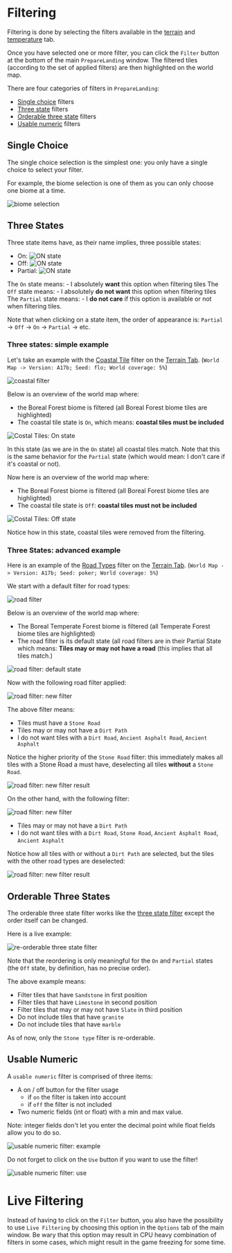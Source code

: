 ﻿# Filtering

Filtering is done by selecting the filters available in the [terrain](terrain.md) and [temperature](temperature.md) tab.

Once you have selected one or more filter, you can click the `Filter` button at the bottom of the main `PrepareLanding` window. The filtered tiles (according to the set of applied filters) are then highlighted on the world map.

There are four categories of filters in `PrepareLanding`:
- [Single choice](#single-choice) filters
- [Three state](#three-states) filters
- [Orderable three state](#orderable-three-state) filters
- [Usable numeric](#usable-numeric) filters

## Single Choice

The single choice selection is the simplest one: you only have a single choice to select your filter.

For example, the biome selection is one of them as you can only choose one biome at a time.

![biome selection](assets/biomes.png)

## Three States

Three state items have, as their name implies, three possible states:
- On: ![ON state](assets/on_state.png)
- Off: ![ON state](assets/off_state.png)
- Partial: ![ON state](assets/partial_state.png)

The `On` state means:
    - I absolutely **want** this option when filtering tiles
The `Off` state means:
    - I absolutely **do not want** this option when filtering tiles
The `Partial` state means:
    - I **do not care** if this option is available or not when filtering tiles.
	
Note that when clicking on a state item, the order of appearance is: `Partial` -> `Off` -> `On` -> `Partial` -> etc.

### Three states: simple example

Let's take an example with the [Coastal Tile](terrain.md#coastal-tiles) filter on the [Terrain Tab](terrain.md). (`World Map -> Version: A17b; Seed: flo; World coverage: 5%`)

![coastal filter](assets/select_coastal.png)

Below is an overview of the world map where:
- the Boreal Forest biome is filtered (all Boreal Forest biome tiles are highlighted)
- The coastal tile state is `On`, which means: **coastal tiles must be included**

![Costal Tiles: On state](assets/exemple_three_state1_1.png)

In this state (as we are in the `On` state) all coastal tiles match. Note that this is the same behavior for the `Partial` state (which would mean: I don't care if it's coastal or not).

Now here is an overview of the world map where:
- The Boreal Forest biome is filtered (all Boreal Forest biome tiles are highlighted)
- The coastal tile state is `Off`: **coastal tiles must not be included**

![Costal Tiles: Off state](assets/exemple_three_state1_2.png)

Notice how in this state, coastal tiles were removed from the filtering.

### Three States: advanced example

Here is an example of the [Road Types](terrain.md#road-types) filter on the [Terrain Tab](terrain.md). (`World Map -> Version: A17b; Seed: poker; World coverage: 5%`)

We start with a default filter for road types:

![road filter](assets/select_road.png)

Below is an overview of the world map where:
- The Boreal Temperate Forest biome is filtered (all Temperate Forest biome tiles are highlighted)
- The road filter is its default state (all road filters are in their Partial State which means: **Tiles may or may not have a road** (this implies that all tiles match.)

![road filter: default state](assets/exemple_three_state2_1.png)

Now with the following road filter applied:

![road filter: new filter](assets/exemple_three_state2_3.png)

The above filter means:
- Tiles must have a `Stone Road`
- Tiles may or may not have a `Dirt Path`
- I do not want tiles with a `Dirt Road`, `Ancient Asphalt Road`, `Ancient Asphalt`

Notice the higher priority of the `Stone Road` filter: this immediately makes all tiles with a Stone Road a must have, deselecting all tiles **without** a `Stone Road`.

![road filter: new filter result](assets/exemple_three_state2_2.png)

On the other hand, with the following filter:

![road filter: new filter](assets/exemple_three_state2_4.png)

- Tiles may or may not have a `Dirt Path`
- I do not want tiles with a `Dirt Road`, `Stone Road`, `Ancient Asphalt Road`, `Ancient Asphalt`

Notice how all tiles with or without a `Dirt Path` are selected, but the tiles with the other road types are deselected:

![road filter: new filter result](assets/exemple_three_state2_5.png)

## Orderable Three States

The orderable three state filter works like the [three state filter](#three-states) except the order itself can be changed.

Here is a live example:

![re-orderable three state filter](assets/stone_reordering_optimized.gif)

Note that the reordering is only meaningful for the `On` and `Partial` states (the `Off` state, by definition, has no precise order).

The above example means:
- Filter tiles that have `Sandstone` in first position
- Filter tiles that have `Limestone` in second position
- Filter tiles that may or may not have `Slate` in third position
- Do not include tiles that have `granite`
- Do not include tiles that have `marble`

As of now, only the `Stone type` filter is re-orderable.

## Usable Numeric

A `usable numeric` filter is comprised of three items:
- A on / off button for the filter usage
    - if `on` the filter is taken into account
    - if `off` the filter is not included
- Two numeric fields (int or float) with a min and max value.

Note: integer fields don't let you enter the decimal point while float fields allow you to do so.

![usable numeric filter: example](assets/select_elevation.png)

Do not forget to click on the `Use` button if you want to use the filter!

![usable numeric filter: use](assets/usable_numeric.gif)

# Live Filtering

Instead of having to click on the `Filter` button, you also have the possibility to use `Live Filtering` by choosing this option in the `Options` tab of the main window.
Be wary that this option may result in CPU heavy combination of filters in some cases, which might result in the game freezing for some time.